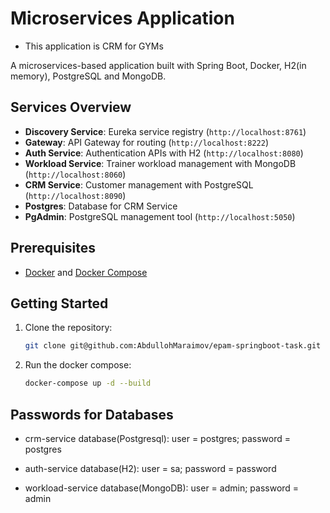 # Microservices Application
* This application is CRM for GYMs

A microservices-based application built with Spring Boot, Docker, H2(in memory), PostgreSQL and MongoDB.

## Services Overview

- **Discovery Service**: Eureka service registry (`http://localhost:8761`)
- **Gateway**: API Gateway for routing (`http://localhost:8222`)
- **Auth Service**: Authentication APIs with H2 (`http://localhost:8080`)
- **Workload Service**: Trainer workload management with MongoDB (`http://localhost:8060`)
- **CRM Service**: Customer management with PostgreSQL (`http://localhost:8090`)
- **Postgres**: Database for CRM Service
- **PgAdmin**: PostgreSQL management tool (`http://localhost:5050`)

## Prerequisites

- [Docker](https://www.docker.com/) and [Docker Compose](https://docs.docker.com/compose/)

## Getting Started

1. Clone the repository:
   ```bash
   git clone git@github.com:AbdullohMaraimov/epam-springboot-task.git

2. Run the docker compose:
   ```bash
   docker-compose up -d --build

## Passwords for Databases

* crm-service database(Postgresql): user = postgres; password = postgres

* auth-service database(H2): user = sa; password = password

* workload-service database(MongoDB): user = admin; password = admin
   